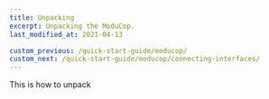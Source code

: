 ```yaml
---
title: Unpacking
excerpt: Unpacking the ModuCop.
last_modified_at: 2021-04-13

custom_previous: /quick-start-guide/moducop/
custom_next: /quick-start-guide/moducop/connecting-interfaces/
---
```

This is how to unpack